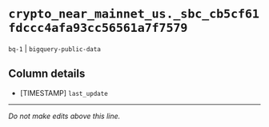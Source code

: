 # `crypto_near_mainnet_us._sbc_cb5cf61fdccc4afa93cc56561a7f7579`
`bq-1` | `bigquery-public-data`

## Column details
* [TIMESTAMP] `last_update`

-------------------------------------------------------------------------------
*Do not make edits above this line.*
